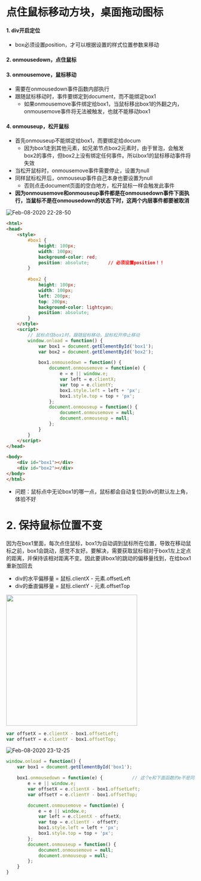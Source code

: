 
# 点住鼠标移动方块，桌面拖动图标

#### 1. div开启定位
- box必须设置position，才可以根据设置的样式位置参数来移动
#### 2. onmousedown，点住鼠标
#### 3. onmousemove，鼠标移动
- 需要在onmousedown事件函数内部执行
- 跟随鼠标移动时，事件要绑定到document，而不能绑定box1
    - 如果onmousemove事件绑定给box1，当鼠标移出box1的外翻之内，onmousemove事件将无法被触发，也就不能移动box1
#### 4. onmouseup，松开鼠标
- 首先onmouseup不能绑定给box1，而要绑定给docum
    - 因为box1走到其他元素，如兄弟节点box2元素时，由于冒泡，会触发box2的事件，但box2上没有绑定任何事件。所以box1的鼠标移动事件将失效
- 当松开鼠标时，onmousemove事件需要停止，设置为null
- 同样鼠标松开后，onmouseup事件自己本身也要设置为null
    - 否则点击document页面的空白地方，松开鼠标一样会触发此事件
- **因为onmousemove和onmouseup事件都是在onmousedown事件下面执行，当鼠标不是在onmousedown的状态下时，这两个内层事件都要被取消**

![Feb-08-2020 22-28-50](https://user-images.githubusercontent.com/26485327/74086904-6b263b80-4ac2-11ea-9eb0-f9d230bcd2c2.gif)


```html
<html>
<head>
    <style>
        #box1 {
            height: 100px;
            width: 100px;
            background-color: red;
            position: absolute;       // 必须设置position！！
        }
        
        #box2 {
            height: 100px;
            width: 100px;
            left: 200px;
            top: 200px;
            background-color: lightcyan;
            position: absolute;
        }
    </style>
    <script>
        // 鼠标点住box1时，跟随鼠标移动，鼠标松开停止移动
        window.onload = function() {
            var box1 = document.getElementById('box1');
            var box2 = document.getElementById('box2');

            box1.onmousedown = function() {
                document.onmousemove = function(e) {
                    e = e || window.e;
                    var left = e.clientX;
                    var top = e.clientY;
                    box1.style.left = left + 'px';
                    box1.style.top = top + 'px';
                };
                document.onmouseup = function() {
                    document.onmousemove = null;
                    document.onmouseup = null;
                };
            }
        }
    </script>
</head>

<body>
    <div id="box1"></div>
    <div id="box2"></div>
</body>
</html>
```
- 问题：鼠标点中无论box1的哪一点，鼠标都会自动复位到div的默认左上角，体验不好
                  
# 2. 保持鼠标位置不变
因为在box1里面，每次点住鼠标，box1为自动调到鼠标所在位置，导致在移动鼠标之前，box1会跳动，感觉不友好。要解决，需要获取鼠标相对于box1左上定点的距离，并保持该相对距离不变。因此要讲box1的跳动的偏移量找到，在给box1重新加回去
- div的水平偏移量 = 鼠标.clientX - 元素.offsetLeft
- div的垂直偏移量 = 鼠标.clientY - 元素.offsetTop

<img width="350" height="350" src="https://user-images.githubusercontent.com/26485327/74087516-f6560000-4ac7-11ea-9213-9e0986f26f93.jpeg" >


```javascript
var offsetX = e.clientX - box1.offsetLeft;
var offsetY = e.clientY - box1.offsetTop;
```

![Feb-08-2020 23-12-25](https://user-images.githubusercontent.com/26485327/74087560-7ed4a080-4ac8-11ea-8a3f-35c876e5d245.gif)
                  
```javascript
window.onload = function() {
    var box1 = document.getElementById('box1');

    box1.onmousedown = function(e) {           // 这个e和下面函数的e不是同一个
        e = e || window.e;
        var offsetX = e.clientX - box1.offsetLeft;
        var offsetY = e.clientY - box1.offsetTop;

        document.onmousemove = function(e) {
            e = e || window.e;
            var left = e.clientX - offsetX;
            var top = e.clientY - offsetY;
            box1.style.left = left + 'px';
            box1.style.top = top + 'px';
        };
        document.onmouseup = function() {
            document.onmousemove = null;
            document.onmouseup = null;
        };
    }
}
```
